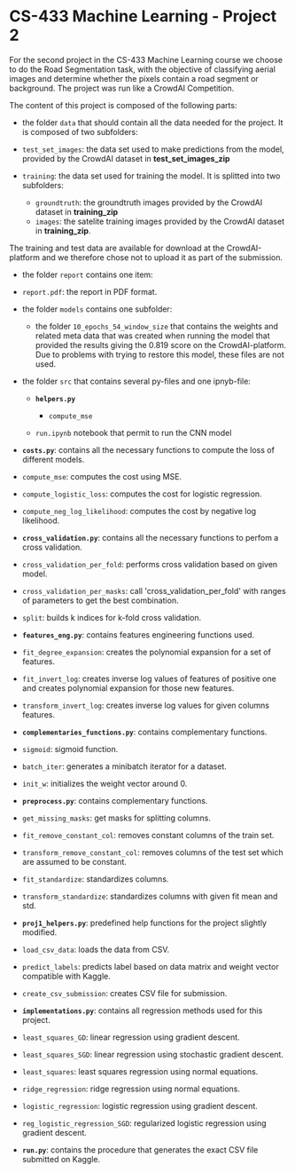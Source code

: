 # CS-433 Machine Learning - Project 2


For the second project in the CS-433 Machine Learning course we choose to do the Road Segmentation task, with the objective of classifying aerial images and determine whether the pixels contain a road segment or background. The project was run like a CrowdAI Competition.

The content of this project is composed of the following parts:

- the folder `data` that should contain all the data needed for the project. It is composed of two subfolders:
   
- `test_set_images`: the data set used to make predictions from the model, provided by the CrowdAI dataset in **test_set_images_zip**
   
- `training`: the data set used for training the model. It is splitted into two subfolders:
   - `groundtruth`: the groundtruth images provided by the CrowdAI dataset in **training_zip**
   - `images`: the satelite training images provided by the CrowdAI dataset in **training_zip**.

The training and test data are available for download at the CrowdAI-platform and we therefore chose not to upload it as part of the submission.

- the folder `report` contains one item:
    
- `report.pdf`: the report in PDF format.
 
- the folder `models` contains one subfolder:
   - the folder `10_epochs_54_window_size` that contains the weights and related meta data that was created when running the model that provided the results giving the 0.819 score on the CrowdAI-platform. Due to problems with trying to restore this model, these files are not used.  

- the folder `src` that contains several py-files and one ipnyb-file:

   - **`helpers.py`**
      - `compute_mse` 

    
   - `run.ipynb` notebook that permit to run the CNN model

   
- **`costs.py`**: contains all the necessary functions to compute the loss of different models.
      
- `compute_mse`: computes the cost using MSE.

- `compute_logistic_loss`: computes the cost for logistic regression.      
- `compute_neg_log_likelihood`: computes the cost by negative log likelihood.

 
  
- **`cross_validation.py`**: contains all the necessary functions to perfom a cross validation.
      
- `cross_validation_per_fold`: performs cross validation based on given model.
      
- `cross_validation_per_masks`: call 'cross_validation_per_fold' with ranges of parameters to get the best combination.
      
- `split`: builds k indices for k-fold cross validation.

   

- **`features_eng.py`**: contains features engineering functions used.
        
- `fit_degree_expansion`: creates the polynomial expansion for a set of features.
      
- `fit_invert_log`: creates inverse log values of features of positive one and creates polynomial expansion for those new features.

        
- `transform_invert_log`: creates inverse log values for given columns features.

   

- **`complementaries_functions.py`**: contains complementary functions.
  
- `sigmoid`: sigmoid function.
    
- `batch_iter`: generates a minibatch iterator for a dataset.
      
- `init_w`: initializes the weight vector around 0.


- **`preprocess.py`**: contains complementary functions.
  
- `get_missing_masks`: get masks for splitting columns.
    
- `fit_remove_constant_col`: removes constant columns of the train set.
 
- `transform_remove_constant_col`: removes columns of the test set which are assumed to be constant.
      
- `fit_standardize`: standardizes columns.

- `transform_standardize`: standardizes columns with given fit mean and std.


- **`proj1_helpers.py`**: predefined help functions for the project slightly modified.
      
- `load_csv_data`: loads the data from CSV.
      
- `predict_labels`: predicts label based on data matrix and weight vector compatible with Kaggle.
      
- `create_csv_submission`: creates CSV file for submission.

   


- **`implementations.py`**: contains all regression methods used for this project.
      
- `least_squares_GD`: linear regression using gradient descent.
      
- `least_squares_SGD`: linear regression using stochastic gradient descent.
      
- `least_squares`: least squares regression using normal equations.
      
- `ridge_regression`: ridge regression using normal equations.
      
- `logistic_regression`: logistic regression using gradient descent.
      
- `reg_logistic_regression_SGD`: regularized logistic regression using gradient descent.

   

- **`run.py`**: contains the procedure that generates the exact CSV file submitted on Kaggle.
   

